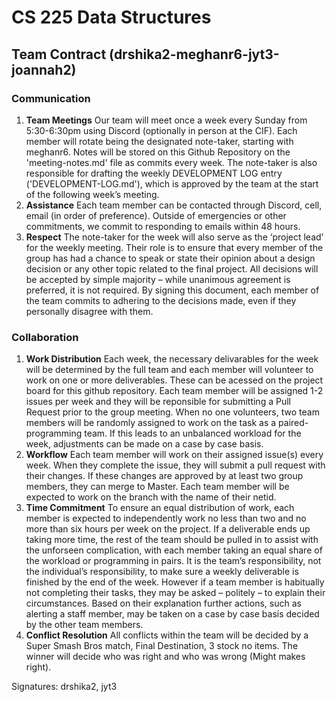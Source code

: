 # CS 225 Data Structures
## Team Contract (drshika2-meghanr6-jyt3-joannah2)
### Communication
1. **Team Meetings** Our team will meet once a week every Sunday from 5:30-6:30pm using Discord (optionally in person at the CIF). 
Each member will rotate being the designated note-taker, starting with meghanr6. Notes will
be stored on this Github Repository on the 'meeting-notes.md' file as commits every week. The note-taker is also
responsible for drafting the weekly DEVELOPMENT LOG entry ('DEVELOPMENT-LOG.md'), which is approved by the
team at the start of the following week’s meeting.
2. **Assistance** Each team member can be contacted through Discord, cell, email (in order of preference). Outside
of emergencies or other commitments, we commit to responding to emails within 48 hours.
3. **Respect** The note-taker for the week will also serve as the ‘project lead’ for the weekly
meeting. Their role is to ensure that every member of the group has had a chance to speak
or state their opinion about a design decision or any other topic related to the final project.
All decisions will be accepted by simple majority – while unanimous agreement is preferred,
it is not required. By signing this document, each member of the team commits to adhering
to the decisions made, even if they personally disagree with them.
### Collaboration
1. **Work Distribution** Each week, the necessary delivarables for the week will be determined
by the full team and each member will volunteer to work on one or more deliverables. These can be acessed on the project board for this github repository.
Each team member will be assigned 1-2 issues per week and they will be reponsible for submitting a Pull Request prior to the group meeting. When
no one volunteers, two team members will be randomly assigned to work on the task as a
paired-programming team. If this leads to an unbalanced workload for the week, adjustments
can be made on a case by case basis.
2. **Workflow** Each team member will work on their assigned issue(s) every week. When they complete the issue, they will submit a pull request with their changes.
If these changes are approved by at least two group members, they can merge to Master. 
Each team member will be expected to work on the branch with the name of their netid. 
3. **Time Commitment** To ensure an equal distribution of work, each member is expected to
independently work no less than two and no more than six hours per week on the project.
If a deliverable ends up taking more time, the rest of the team should be pulled in to assist
with the unforseen complication, with each member taking an equal share of the workload or
programming in pairs. It is the team’s responsibility, not the individual’s responsibility, to
make sure a weekly deliverable is finished by the end of the week.
However if a team member is habitually not completing their tasks, they may be asked –
politely – to explain their circumstances. Based on their explanation further actions, such
as alerting a staff member, may be taken on a case by case basis decided by the other team
members.
4. **Conflict Resolution** All conflicts within the team will be decided by a Super Smash Bros
match, Final Destination, 3 stock no items. The winner will decide who was right and who
was wrong (Might makes right).

Signatures: drshika2, jyt3
